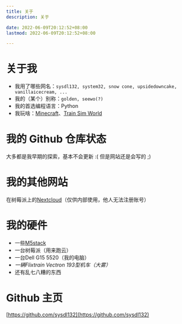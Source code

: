 ```yaml
---
title: 关于
description: 关于

date: 2022-06-09T20:12:52+08:00
lastmod: 2022-06-09T20:12:52+08:00

---
```


# 关于我

- 我用了哪些网名：``sysdl132, system32, snow cone, upsidedowncake, vanillaicecream, ...``
- 我的（某个）别称：``golden, seewo(?)``
- 我的首选编程语言：Python
- 我玩啥：[Minecraft](https://minecraft.net)、[Train Sim World](https://store.steampowered.com/app/2967990/Train_Sim_World_5/)

# 我的 Github 仓库状态
大多都是我早期的探索，基本不会更新 :(
但是网站还是会写的 ;)

# 我的其他网站
在树莓派上的[Nextcloud](https://goldencloud.cpolar.io)（仅供内部使用，他人无法注册账号）

# 我的硬件
- 一些[M5stack](https://docs.m5stack.com)
- 一台树莓派（用来跑云）
- 一台Dell G15 5520（我的电脑）
- *一辆Flixtrain Vectron 193型机车（大雾）*
- 还有乱七八糟的东西

# Github 主页
[https://github.com/sysdl132](https://github.com/sysdl132)